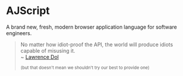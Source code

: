 # AJScript

A brand new, fresh, modern browser application language for software engineers.

> No matter how idiot-proof the API, the world will produce idiots capable of misusing it. \
> ~ [Lawrence Dol](https://github.com/tc39/proposal-regex-escaping/issues/37#issuecomment-739081896)
> 
> <small>(but that doesn't mean we shouldn't try our best to provide one)</small>
